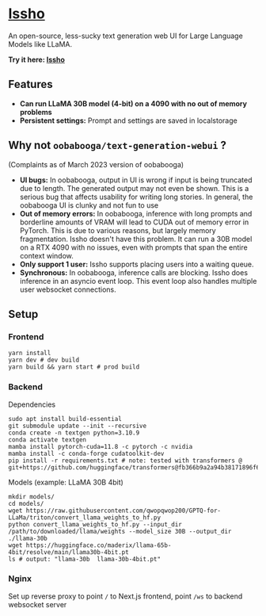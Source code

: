 # [Issho](https://issho.ai)

An open-source, less-sucky text generation web UI for Large Language Models like LLaMA.

**Try it here: [Issho](https://issho.ai)**

## Features

- **Can run LLaMA 30B model (4-bit) on a 4090 with no out of memory problems**
- **Persistent settings:** Prompt and settings are saved in localstorage

## Why not `oobabooga/text-generation-webui` ?

(Complaints as of March 2023 version of oobabooga)

- **UI bugs:** In oobabooga, output in UI is wrong if input is being truncated due to length. The generated output may not even be shown. This is a serious bug that affects usability for writing long stories. In general, the oobabooga UI is clunky and not fun to use
- **Out of memory errors:** In oobabooga, inference with long prompts and borderline amounts of VRAM will lead to CUDA out of memory error in PyTorch. This is due to various reasons, but largely memory fragmentation. Issho doesn't have this problem. It can run a 30B model on a RTX 4090 with no issues, even with prompts that span the entire context window.
- **Only support 1 user:** Issho supports placing users into a waiting queue.
- **Synchronous:** In oobabooga, inference calls are blocking. Issho does inference in an asyncio event loop. This event loop also handles multiple user websocket connections.

## Setup

### Frontend

```
yarn install
yarn dev # dev build
yarn build && yarn start # prod build
```

### Backend

Dependencies

```
sudo apt install build-essential
git submodule update --init --recursive
conda create -n textgen python=3.10.9
conda activate textgen
mamba install pytorch-cuda=11.8 -c pytorch -c nvidia
mamba install -c conda-forge cudatoolkit-dev
pip install -r requirements.txt # note: tested with transformers @ git+https://github.com/huggingface/transformers@fb366b9a2a94b38171896f6ba9fb9ae8bffd77af
```

Models (example: LLaMA 30B 4bit)

```
mkdir models/
cd models/
wget https://raw.githubusercontent.com/qwopqwop200/GPTQ-for-LLaMa/triton/convert_llama_weights_to_hf.py
python convert_llama_weights_to_hf.py --input_dir /path/to/downloaded/llama/weights --model_size 30B --output_dir ./llama-30b
wget https://huggingface.co/maderix/llama-65b-4bit/resolve/main/llama30b-4bit.pt
ls # output: "llama-30b  llama-30b-4bit.pt"
```


### Nginx

Set up reverse proxy to point `/` to Next.js frontend, point `/ws` to backend websocket server
